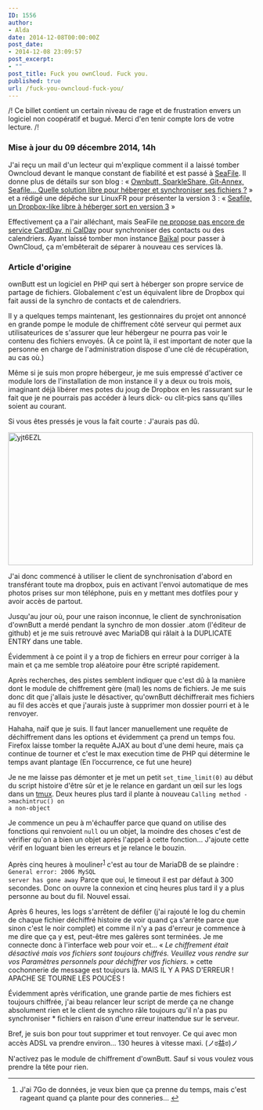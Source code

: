 ```yaml
---
ID: 1556
author:
- Alda
date: 2014-12-08T00:00:00Z
post_date:
- 2014-12-08 23:09:57
post_excerpt:
- ""
post_title: Fuck you ownCloud. Fuck you.
published: true
url: /fuck-you-owncloud-fuck-you/
---
```


/! Ce billet contient un certain niveau de rage et de frustration envers un logiciel non coopératif et bugué. Merci d'en tenir compte lors de votre lecture. /!

<h3>Mise à jour du 09 décembre 2014, 14h</h3>

J'ai reçu un mail d'un lecteur qui m'explique comment il a laissé tomber Owncloud devant le manque constant de fiabilité et est passé à <a href="http://seafile.com/en/home/">SeaFile</a>. Il donne plus de détails sur son blog : « <a href="http://eliotberriot.com/blog/2013/12/18/owncloud-sparkleshare-git-annex-seafile-quelle-solution-libre-pour-heberger-et-synchroniser-ses-fichiers/">Ownbutt, SparkleShare, Git-Annex, Seafile... Quelle solution libre pour héberger et synchroniser ses fichiers ?</a> » et a rédigé une dépêche sur LinuxFR pour présenter la version 3 : « <a href="https://linuxfr.org/news/seafile-un-dropbox-like-libre-a-heberger-sort-en-version-3">Seafile, un Dropbox-like libre à héberger sort en version 3</a> »

Effectivement ça a l'air alléchant, mais SeaFile <a href="https://github.com/haiwen/seafile/issues/801">ne propose pas encore de service CardDav, ni CalDav</a> pour synchroniser des contacts ou des calendriers. Ayant laissé tomber mon instance <a href="http://baikal-server.com/">Baïkal</a> pour passer à OwnCloud, ça m'embêterait de séparer à nouveau ces services là.

<h3>Article d'origine</h3>

ownButt est un logiciel en PHP qui sert à héberger son propre service de partage de fichiers. Globalement c'est un équivalent libre de Dropbox qui fait aussi de la synchro de contacts et de calendriers.

Il y a quelques temps maintenant, les gestionnaires du projet ont annoncé en grande pompe le module de chiffrement côté serveur qui permet aux utilisateurices de s'assurer que leur hébergeur ne pourra pas voir le contenu des fichiers envoyés. (À ce point là, il est important de noter que la personne en charge de l'administration dispose d'une clé de récupération, au cas où.)

Même si je suis mon propre hébergeur, je me suis empressé d'activer ce module lors de l'installation de mon instance il y a deux ou trois mois, imaginant déjà libérer mes potes du joug de Dropbox en les rassurant sur le fait que je ne pourrais pas accéder à leurs dick- ou clit-pics sans qu'illes soient au courant.

Si vous êtes pressés je vous la fait courte : J'aurais pas dû.

<img src="https://aldarone.fr/wp-content/uploads/2014/12/yjt6EZL.gif" alt="yjt6EZL" width="500" height="271" class="aligncenter size-full wp-image-1559" />

J'ai donc commencé à utiliser le client de synchronisation d'abord en transférant toute ma dropbox, puis en activant l'envoi automatique de mes photos prises sur mon téléphone, puis en y mettant mes dotfiles pour y avoir accès de partout.

Jusqu'au jour où, pour une raison inconnue, le client de synchronisation d'ownButt a merdé pendant la synchro de mon dossier .atom (l'éditeur de github) et je me suis retrouvé avec MariaDB qui râlait à la DUPLICATE ENTRY dans une table.

Évidemment à ce point il y a trop de fichiers en erreur pour corriger à la main et ça me semble trop aléatoire pour être scripté rapidement.

Après recherches, des pistes semblent indiquer que c'est dû à la manière dont le module de chiffrement gère (mal) les noms de fichiers. Je me suis donc dit que j'allais juste le désactiver, qu'ownButt déchiffrerait mes fichiers au fil des accès et que j'aurais juste à supprimer mon dossier pourri et à le renvoyer.

Hahaha, naïf que je suis. Il faut lancer manuellement une requête de déchiffrement dans les options et évidemment ça prend un temps fou. Firefox laisse tomber la requête AJAX au bout d'une demi heure, mais ça continue de tourner et c'est le max execution time de PHP qui détermine le temps avant plantage (En l’occurrence, ce fut une heure)

Je ne me laisse pas démonter et je met un petit <code>set_time_limit(0)</code> au début du script histoire d'être sûr et je le relance en gardant un œil sur les logs dans un <a href="http://danielmiessler.com/study/tmux/">tmux</a>. Deux heures plus tard il plante à nouveau <code>Calling method -&gt;machintruc() on a non-object</code>



Je commence un peu à m'échauffer parce que quand on utilise des fonctions qui renvoient <code>null</code> ou un objet, la moindre des choses c'est de vérifier qu'on a bien un objet après l'appel à cette fonction… J'ajoute cette vérif en loguant bien les erreurs et je relance le bouzin.

Après cinq heures à mouliner<sup id="fnref:1"><a href="1" rel="footnote">1</a></sup> c'est au tour de MariaDB de se plaindre : <code>General error: 2006 MySQL server has gone away</code> Parce que oui, le timeout il est par défaut à 300 secondes. Donc on ouvre la connexion et cinq heures plus tard il y a plus personne au bout du fil. Nouvel essai.

Après 6 heures, les logs s'arrêtent de défiler (j'ai rajouté le log du chemin de chaque fichier déchiffré histoire de voir quand ça s'arrête parce que sinon c'est le noir complet) et comme il n'y a pas d'erreur je commence à me dire que ça y est, peut-être mes galères sont terminées. Je me connecte donc à l'interface web pour voir et… « <em>Le chiffrement était désactivé mais vos fichiers sont toujours chiffrés. Veuillez vous rendre sur vos Paramètres personnels pour déchiffrer vos fichiers.</em> » cette cochonnerie de message est toujours là. MAIS IL Y A PAS D'ERREUR ! APACHE SE TOURNE LES POUCES !

Évidemment après vérification, une grande partie de mes fichiers est toujours chiffrée, j'ai beau relancer leur script de merde ça ne change absolument rien et le client de synchro râle toujours qu'il n'a pas pu synchroniser * fichiers en raison d'une erreur inattendue sur le serveur.

Bref, je suis bon pour tout supprimer et tout renvoyer. Ce qui avec mon accès ADSL va prendre environ… 130 heures à vitesse maxi. (&#12494;&#3232;&#30410;&#3232;)&#12494;



N'activez pas le module de chiffrement d'ownButt. Sauf si vous voulez vous prendre la tête pour rien.

<div class="footnotes">
<hr />
<ol>

<li id="fn:1">
J'ai 7Go de données, je veux bien que ça prenne du temps, mais c'est rageant quand ça plante pour des conneries…&#160;<a href="1" rev="footnote">&#8617;</a>
</li>

</ol>
</div>